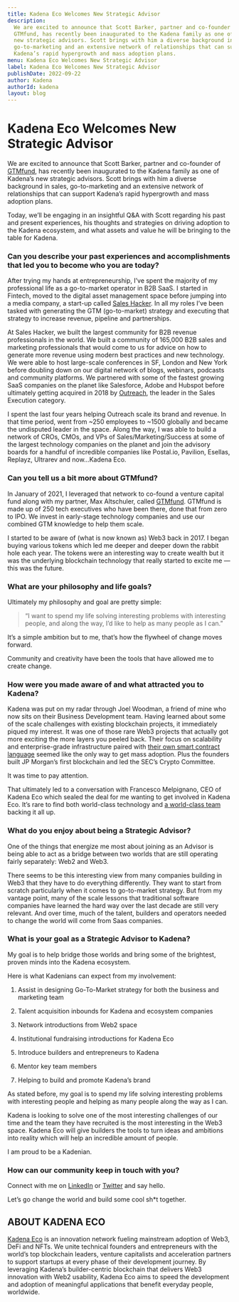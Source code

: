 ```yaml
---
title: Kadena Eco Welcomes New Strategic Advisor
description:
  We are excited to announce that Scott Barker, partner and co-founder of
  GTMfund, has recently been inaugurated to the Kadena family as one of Kadena’s
  new strategic advisors. Scott brings with him a diverse background in sales,
  go-to-marketing and an extensive network of relationships that can support
  Kadena’s rapid hypergrowth and mass adoption plans.
menu: Kadena Eco Welcomes New Strategic Advisor
label: Kadena Eco Welcomes New Strategic Advisor
publishDate: 2022-09-22
author: Kadena
authorId: kadena
layout: blog
---
```


# Kadena Eco Welcomes New Strategic Advisor

We are excited to announce that Scott Barker, partner and co-founder of
[GTMfund](https://www.gtmfund.com/), has recently been inaugurated to the Kadena
family as one of Kadena’s new strategic advisors. Scott brings with him a
diverse background in sales, go-to-marketing and an extensive network of
relationships that can support Kadena’s rapid hypergrowth and mass adoption
plans.

Today, we’ll be engaging in an insightful Q&A with Scott regarding his past and
present experiences, his thoughts and strategies on driving adoption to the
Kadena ecosystem, and what assets and value he will be bringing to the table for
Kadena.

### Can you describe your past experiences and accomplishments that led you to become who you are today?

After trying my hands at entrepreneurship, I’ve spent the majority of my
professional life as a go-to-market operator in B2B SaaS. I started in Fintech,
moved to the digital asset management space before jumping into a media company,
a start-up called [Sales Hacker](https://www.saleshacker.com/). In all my roles
I’ve been tasked with generating the GTM (go-to-market) strategy and executing
that strategy to increase revenue, pipeline and partnerships.

At Sales Hacker, we built the largest community for B2B revenue professionals in
the world. We built a community of 165,000 B2B sales and marketing professionals
that would come to us for advice on how to generate more revenue using modern
best practices and new technology. We were able to host large-scale conferences
in SF, London and New York before doubling down on our digital network of blogs,
webinars, podcasts and community platforms. We partnered with some of the
fastest growing SaaS companies on the planet like Salesforce, Adobe and Hubspot
before ultimately getting acquired in 2018 by
[Outreach](https://www.outreach.io/), the leader in the Sales Execution
category.

I spent the last four years helping Outreach scale its brand and revenue. In
that time period, went from ~250 employees to ~1500 globally and became the
undisputed leader in the space. Along the way, I was able to build a network of
CROs, CMOs, and VPs of Sales/Marketing/Success at some of the largest technology
companies on the planet and join the advisory boards for a handful of incredible
companies like Postal.io, Pavilion, Esellas, Replayz, Ultrarev and now…Kadena
Eco.

### Can you tell us a bit more about GTMfund?

In January of 2021, I leveraged that network to co-found a venture capital fund
along with my partner, Max Altschuler, called
[GTMfund](https://www.gtmfund.com/). GTMfund is made up of 250 tech executives
who have been there, done that from zero to IPO. We invest in early-stage
technology companies and use our combined GTM knowledge to help them scale.

I started to be aware of (what is now known as) Web3 back in 2017. I began
buying various tokens which led me deeper and deeper down the rabbit hole each
year. The tokens were an interesting way to create wealth but it was the
underlying blockchain technology that really started to excite me — this was the
future.

### What are your philosophy and life goals?

Ultimately my philosophy and goal are pretty simple:

> “I want to spend my life solving interesting problems with interesting people,
> and along the way, I’d like to help as many people as I can.”

It’s a simple ambition but to me, that’s how the flywheel of change moves
forward.

Community and creativity have been the tools that have allowed me to create
change.

### How were you made aware of and what attracted you to Kadena?

Kadena was put on my radar through Joel Woodman, a friend of mine who now sits
on their Business Development team. Having learned about some of the scale
challenges with existing blockchain projects, it immediately piqued my interest.
It was one of those rare Web3 projects that actually got more exciting the more
layers you peeled back. Their focus on scalability and enterprise-grade
infrastructure paired with
[their own smart contract language](./from-haskell-to-pact-my-journey-in-code-toward-a-more-stable-and-secure-environment-for-blockchain-builders-2022-07-01)
seemed like the only way to get mass adoption. Plus the founders built JP
Morgan’s first blockchain and led the SEC’s Crypto Committee.

It was time to pay attention.

That ultimately led to a conversation with Francesco Melpignano, CEO of Kadena
Eco which sealed the deal for me wanting to get involved in Kadena Eco. It’s
rare to find both world-class technology and
[a world-class team](https://kadena.io/about/) backing it all up.

### What do you enjoy about being a Strategic Advisor?

One of the things that energize me most about joining as an Advisor is being
able to act as a bridge between two worlds that are still operating fairly
separately: Web2 and Web3.

There seems to be this interesting view from many companies building in Web3
that they have to do everything differently. They want to start from scratch
particularly when it comes to go-to-market strategy. But from my vantage point,
many of the scale lessons that traditional software companies have learned the
hard way over the last decade are still very relevant. And over time, much of
the talent, builders and operators needed to change the world will come from
Saas companies.

### What is your goal as a Strategic Advisor to Kadena?

My goal is to help bridge those worlds and bring some of the brightest, proven
minds into the Kadena ecosystem.

Here is what Kadenians can expect from my involvement:

1.  Assist in designing Go-To-Market strategy for both the business and
    marketing team

2.  Talent acquisition inbounds for Kadena and ecosystem companies

3.  Network introductions from Web2 space

4.  Institutional fundraising introductions for Kadena Eco

5.  Introduce builders and entrepreneurs to Kadena

6.  Mentor key team members

7.  Helping to build and promote Kadena’s brand

As stated before, my goal is to spend my life solving interesting problems with
interesting people and helping as many people along the way as I can.

Kadena is looking to solve one of the most interesting challenges of our time
and the team they have recruited is the most interesting in the Web3 space.
Kadena Eco will give builders the tools to turn ideas and ambitions into reality
which will help an incredible amount of people.

I am proud to be a Kadenian.

### How can our community keep in touch with you?

Connect with me on [LinkedIn](https://www.linkedin.com/in/ssbarker/) or
[Twitter](https://twitter.com/scottbGTM) and say hello.

Let’s go change the world and build some cool sh\*t together.

## ABOUT KADENA ECO

[Kadena Eco](./kadena-eco-grants-2022-04-21) is an innovation network fueling
mainstream adoption of Web3, DeFi and NFTs. We unite technical founders and
entrepreneurs with the world’s top blockchain leaders, venture capitalists and
acceleration partners to support startups at every phase of their development
journey. By leveraging Kadena’s builder-centric blockchain that delivers Web3
innovation with Web2 usability, Kadena Eco aims to speed the development and
adoption of meaningful applications that benefit everyday people, worldwide.
